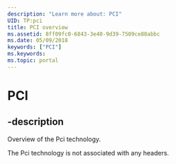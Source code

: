 ```yaml
---
description: "Learn more about: PCI"
UID: TP:pci
title: PCI overview
ms.assetid: 8ff09fc0-6843-3e40-9d39-7509ce88abbc
ms.date: 05/09/2018
keywords: ["PCI"]
ms.keywords: 
ms.topic: portal
---
```


# PCI

## -description

Overview of the Pci technology.

The Pci technology is not associated with any headers.



